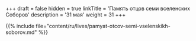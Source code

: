 +++
draft = false
hidden = true
linkTitle = 'Память отцов семи вселенских Соборов'
description = '31 мая'
weight = 31
+++

{{% include file="content/ru/lives/pamyat-otcov-semi-vselenskikh-soborov.md" %}}
